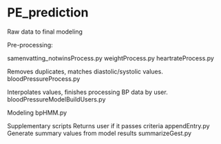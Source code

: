 # PE_prediction
Raw data to final modeling

Pre-processing:

samenvatting_notwinsProcess.py
weightProcess.py
heartrateProcess.py

Removes duplicates, matches diastolic/systolic values.
bloodPressureProcess.py

Interpolates values, finishes processing BP data by user.
bloodPressureModelBuildUsers.py


Modeling
bpHMM.py

Supplementary scripts
Returns user if it passes criteria
appendEntry.py
Generate summary values from model results
summarizeGest.py

